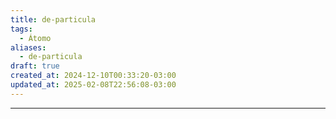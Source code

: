 ```yaml
---
title: de-particula
tags:
  - Átomo
aliases:
  - de-particula
draft: true
created_at: 2024-12-10T00:33:20-03:00
updated_at: 2025-02-08T22:56:08-03:00
---
```



---

